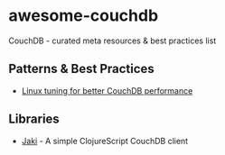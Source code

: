 # awesome-couchdb

CouchDB - curated meta resources & best practices list

## Patterns & Best Practices

- [Linux tuning for better CouchDB performance](https://github.com/assafmo/couchdb-linux-performance)

## Libraries

- [Jaki](https://github.com/pandeiro/jaki) - A simple ClojureScript CouchDB client
